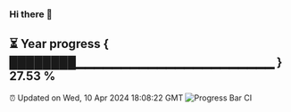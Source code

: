 ### Hi there 👋
⏳ Year progress { ████████▁▁▁▁▁▁▁▁▁▁▁▁▁▁▁▁▁▁▁▁▁▁ } 27.53 %
---
⏰ Updated on Wed, 10 Apr 2024 18:08:22 GMT
![Progress Bar CI](https://github.com/Moyi321/Moyi321/workflows/Progress%20Bar%20CI/badge.svg)
